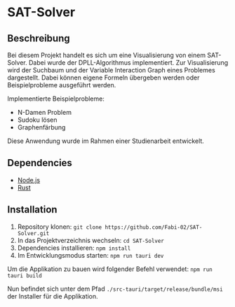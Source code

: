 # SAT-Solver

## Beschreibung

Bei diesem Projekt handelt es sich um eine Visualisierung von einem SAT-Solver. Dabei wurde der DPLL-Algorithmus implementiert. Zur Visualisierung wird der Suchbaum und der Variable Interaction Graph eines Problemes dargestellt. Dabei können eigene Formeln übergeben werden oder Beispielprobleme ausgeführt werden.

Implementierte Beispielprobleme:
* N-Damen Problem 
* Sudoku lösen 
* Graphenfärbung

Diese Anwendung wurde im Rahmen einer Studienarbeit entwickelt.

## Dependencies

* [Node.js](https://nodejs.org/de/)
* [Rust](https://www.rust-lang.org/tools/install)

## Installation

1. Repository klonen: `git clone https://github.com/Fabi-02/SAT-Solver.git`
2. In das Projektverzeichnis wechseln: `cd SAT-Solver`
3. Dependencies installieren: `npm install`
4. Im Entwicklungsmodus starten: `npm run tauri dev` 

Um die Applikation zu bauen wird folgender Befehl verwendet: `npm run tauri build`

Nun befindet sich unter dem Pfad `./src-tauri/target/release/bundle/msi` der Installer für die Applikation.
